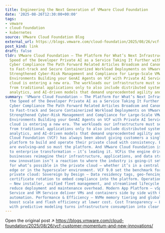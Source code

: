 ```yaml
---
title: Engineering the Next Generation of VMware Cloud Foundation
date: '2025-08-26T12:30:00+00:00'
tags:
- vmware
- cloud-foundation
- kubernetes
source: VMware Cloud Foundation Blog
external_url: https://blogs.vmware.com/cloud-foundation/2025/08/26/vcf-customer-momentum-and-new-innovations/
post_kind: link
draft: false
tldr: VMware Cloud Foundation – The Platform For What’s Next Infrastructure at the
  Speed of the Developer Private AI as a Service Taking It Further with VCF Advanced
  Cyber Compliance The Path Forward Related Articles Broadcom and Canonical Partner
  to Fast-track and Secure Containerized Workload Deployments on VMware Cloud Foundation
  Strengthened Cyber-Risk Management and Compliance for Large-Scale VMware Cloud Foundation
  Environments Building your GenAI Agents on VCF with Private AI Services The private
  cloud is entering a new era. The workloads our infrastructure must serve have shifted
  from traditional applications only to also include distributed systems, data-intensive
  analytics, and AI-driven models that demand unprecedented agility and scale.
summary: 'VMware Cloud Foundation – The Platform For What’s Next Infrastructure at
  the Speed of the Developer Private AI as a Service Taking It Further with VCF Advanced
  Cyber Compliance The Path Forward Related Articles Broadcom and Canonical Partner
  to Fast-track and Secure Containerized Workload Deployments on VMware Cloud Foundation
  Strengthened Cyber-Risk Management and Compliance for Large-Scale VMware Cloud Foundation
  Environments Building your GenAI Agents on VCF with Private AI Services The private
  cloud is entering a new era. The workloads our infrastructure must serve have shifted
  from traditional applications only to also include distributed systems, data-intensive
  analytics, and AI-driven models that demand unprecedented agility and scale. VMware
  Cloud Foundation (VCF) has always been about giving customers a single, integrated
  platform to build and operate their private cloud with consistency. But the requirements
  are evolving—and so must the platform. And VMware Cloud Foundation isn’t just adapting
  to enterprise transformation – it’s leading it. VCFis the engine driving how modern
  businesses reimagine their infrastructure, applications, and data strategies. Each
  new innovation isn’t a reaction to where the industry is going—it sets the pace
  for what’s possible in the private cloud – whether it’s in a central datacenter,
  edge or in the hyperscaler environment. VCF 9.0 set the benchmark for the modern
  private cloud: Sovereign by Design – Data residency tags, geo-fencing, and automated
  certificate rotation to embed compliance into the platform. Operational Simplicity
  – New installer, unified fleet management, and streamlined lifecycle operations
  reduce deployment and maintenance overhead. Modern App Platform – vSphere Kubernetes
  Service and VM Service deliver VMs and containers side by side with GitOps-driven
  automation. Performance & Efficiency – NVMe memory tiering and global vSAN deduplication
  boost scale and flash efficiency at lower cost. Cost Transparency – Built-in showback/chargeback
  with predictive modeling turns infrastructure consumption into clear financial insight.'
---
```

Open the original post ↗ https://blogs.vmware.com/cloud-foundation/2025/08/26/vcf-customer-momentum-and-new-innovations/
